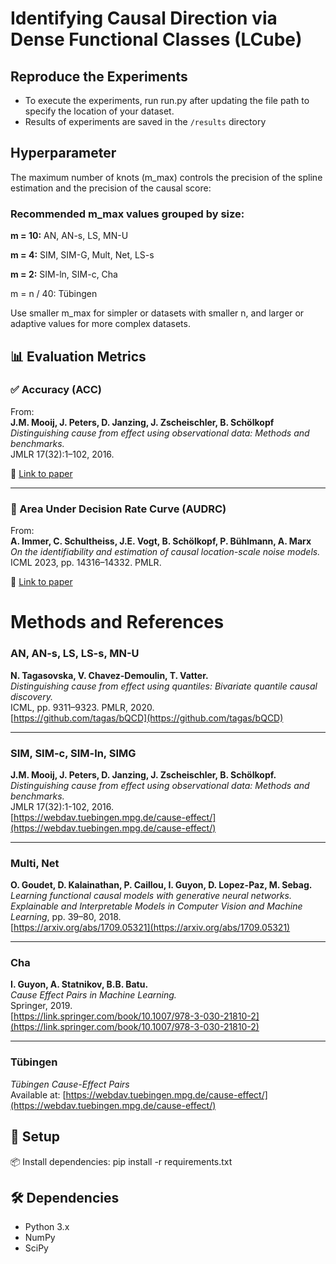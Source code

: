 # Identifying Causal Direction via Dense Functional Classes (LCube)


## Reproduce the Experiments
- To execute the experiments, run run.py after updating the file path to specify the location of your dataset.
-  Results of experiments are saved in the `/results` directory


##  **Hyperparameter** 

The maximum number of knots (m_max) controls the precision of the spline estimation and the precision of the causal score:

### Recommended m_max values grouped by size:

**m = 10:** AN, AN-s, LS, MN-U

**m = 4:**  SIM, SIM-G, Mult, Net, LS-s

**m = 2:** SIM-ln, SIM-c, Cha

 m = n / 40:  Tübingen

Use smaller m_max for simpler or datasets with smaller n, and larger or adaptive values for more complex datasets.

## 📊 Evaluation Metrics

### ✅ Accuracy (ACC)
From:  
**J.M. Mooij, J. Peters, D. Janzing, J. Zscheischler, B. Schölkopf**  
*Distinguishing cause from effect using observational data: Methods and benchmarks.*  
JMLR 17(32):1–102, 2016.

📎 [Link to paper](https://webdav.tuebingen.mpg.de/cause-effect/)

---

### 📐 Area Under Decision Rate Curve (AUDRC)
From:  
**A. Immer, C. Schultheiss, J.E. Vogt, B. Schölkopf, P. Bühlmann, A. Marx**  
*On the identifiability and estimation of causal location-scale noise models.*  
ICML 2023, pp. 14316–14332. PMLR.

📎 [Link to paper](https://proceedings.mlr.press/v202/immer23a.html)

# Methods and References

### AN, AN-s, LS, LS-s, MN-U  
**N. Tagasovska, V. Chavez-Demoulin, T. Vatter.**  
*Distinguishing cause from effect using quantiles: Bivariate quantile causal discovery.*  
ICML, pp. 9311–9323. PMLR, 2020.  
[https://github.com/tagas/bQCD](https://github.com/tagas/bQCD)

---

### SIM, SIM-c, SIM-ln, SIMG  
**J.M. Mooij, J. Peters, D. Janzing, J. Zscheischler, B. Schölkopf.**  
*Distinguishing cause from effect using observational data: Methods and benchmarks.*  
JMLR 17(32):1-102, 2016.  
[https://webdav.tuebingen.mpg.de/cause-effect/](https://webdav.tuebingen.mpg.de/cause-effect/)

---

### Multi, Net  
**O. Goudet, D. Kalainathan, P. Caillou, I. Guyon, D. Lopez-Paz, M. Sebag.**  
*Learning functional causal models with generative neural networks.*  
*Explainable and Interpretable Models in Computer Vision and Machine Learning*, pp. 39–80, 2018.  
[https://arxiv.org/abs/1709.05321](https://arxiv.org/abs/1709.05321)

---

### Cha  
**I. Guyon, A. Statnikov, B.B. Batu.**  
*Cause Effect Pairs in Machine Learning.*  
Springer, 2019.  
[https://link.springer.com/book/10.1007/978-3-030-21810-2](https://link.springer.com/book/10.1007/978-3-030-21810-2)

---

### Tübingen  
*Tübingen Cause-Effect Pairs*  
 Available at: [https://webdav.tuebingen.mpg.de/cause-effect/](https://webdav.tuebingen.mpg.de/cause-effect/)

## 🚀 Setup

📦 Install dependencies:
pip install -r requirements.txt

## 🛠️ **Dependencies**

- Python 3.x  
- NumPy  
- SciPy  




